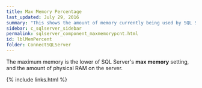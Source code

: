 ```yaml
---
title: Max Memory Percentage
last_updated: July 29, 2016
summary: "This shows the amount of memory currently being used by SQL Server as a percentage of the maximum amount of memory that SQL Server is configured to use."
sidebar: c_sqlserver_sidebar
permalink: sqlserver_component_maxmemorypcnt.html
id: lblMemPercent
folder: ConnectSQLServer
---
```



The maximum memory is the lower of SQL Server's **max memory** setting, and the amount of physical RAM on the server.

{% include links.html %}

